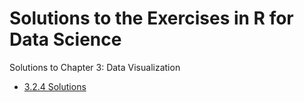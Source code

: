 # Solutions to the Exercises in R for Data Science

Solutions to Chapter 3: Data Visualization

* [3.2.4 Solutions](https://github.com/jeffboichuk/s2r4ds/blob/master/3.2.4.md)